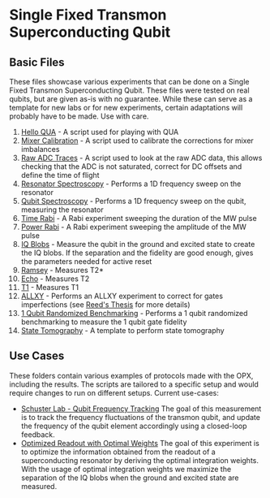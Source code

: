 # Single Fixed Transmon Superconducting Qubit

## Basic Files
These files showcase various experiments that can be done on a Single Fixed Transmon Superconducting Qubit.
These files were tested on real qubits, but are given as-is with no guarantee.
While these can serve as a template for new labs or for new experiments, certain adaptations will probably have to be made.
Use with care.

1. [Hello QUA](hello_qua.py) - A script used for playing with QUA
2. [Mixer Calibration](manual_mixer_calibration.py) - A script used to calibrate the corrections for mixer imbalances
3. [Raw ADC Traces](raw_adc_traces.py) - A script used to look at the raw ADC data, this allows checking that the ADC 
is not saturated, correct for DC offsets and define the time of flight
4. [Resonator Spectroscopy](resonator_spec.py) - Performs a 1D frequency sweep on the resonator
5. [Qubit Spectroscopy](qubit_spec.py) - Performs a 1D frequency sweep on the qubit, measuring the resonator
6. [Time Rabi](time_rabi.py) - A Rabi experiment sweeping the duration of the MW pulse
7. [Power Rabi](power_rabi.py) - A Rabi experiment sweeping the amplitude of the MW pulse
8. [IQ Blobs](IQ_blobs.py) - Measure the qubit in the ground and excited state to create the IQ blobs. If the separation
and the fidelity are good enough, gives the parameters needed for active reset
9. [Ramsey](ramsey.py) - Measures T2*
10. [Echo](echo.py) - Measures T2
11. [T1](T1.py) - Measures T1
12. [ALLXY](allxy.py) - Performs an ALLXY experiment to correct for gates imperfections
(see [Reed's Thesis](https://rsl.yale.edu/sites/default/files/files/RSL_Theses/reed.pdf) for more details)
13. [1 Qubit Randomized Benchmarking](rb.py) - Performs a 1 qubit randomized benchmarking to measure the 1 qubit gate
fidelity
14. [State Tomography](state_tomography.py) - A template to perform state tomography 

## Use Cases

These folders contain various examples of protocols made with the OPX, including the results. The scripts are tailored to
a specific setup and would require changes to run on different setups. Current use-cases:

* [Schuster Lab - Qubit Frequency Tracking](./Use%20Case%201%20-%20Schuster%20Lab%20-%20Qubit%20Frequency%20Tracking)
The goal of this measurement is to track the frequency fluctuations of the transmon qubit, and update the frequency of the qubit element accordingly using a closed-loop feedback.
* [Optimized Readout with Optimal Weights](./Use%20Case%202%20-%20Optimized%20readout%20with%20optimal%20weights) 
The goal of this experiment is to optimize the information obtained from the readout of a superconducting resonator by deriving the optimal integration weights. With the usage of optimal integration weights we maximize the separation of the IQ blobs when the ground and excited state are measured.
